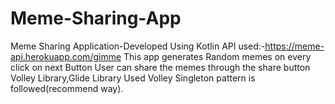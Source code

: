 # Meme-Sharing-App
Meme Sharing Application-Developed Using Kotlin
API used:-https://meme-api.herokuapp.com/gimme
This app generates Random memes on every click on next Button
User can share the memes through the share button
Volley Library,Glide Library Used
Volley Singleton pattern is followed(recommend way).

